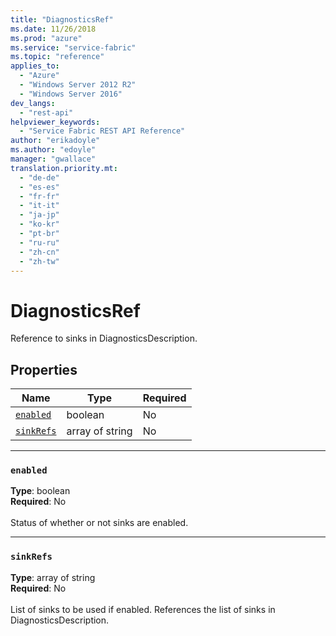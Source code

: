 ```yaml
---
title: "DiagnosticsRef"
ms.date: 11/26/2018
ms.prod: "azure"
ms.service: "service-fabric"
ms.topic: "reference"
applies_to: 
  - "Azure"
  - "Windows Server 2012 R2"
  - "Windows Server 2016"
dev_langs: 
  - "rest-api"
helpviewer_keywords: 
  - "Service Fabric REST API Reference"
author: "erikadoyle"
ms.author: "edoyle"
manager: "gwallace"
translation.priority.mt: 
  - "de-de"
  - "es-es"
  - "fr-fr"
  - "it-it"
  - "ja-jp"
  - "ko-kr"
  - "pt-br"
  - "ru-ru"
  - "zh-cn"
  - "zh-tw"
---
```

# DiagnosticsRef

Reference to sinks in DiagnosticsDescription.

## Properties
| Name | Type | Required |
| --- | --- | --- |
| [`enabled`](#enabled) | boolean | No |
| [`sinkRefs`](#sinkrefs) | array of string | No |

____
### `enabled`
__Type__: boolean <br/>
__Required__: No<br/>
<br/>
Status of whether or not sinks are enabled.

____
### `sinkRefs`
__Type__: array of string <br/>
__Required__: No<br/>
<br/>
List of sinks to be used if enabled. References the list of sinks in DiagnosticsDescription.
